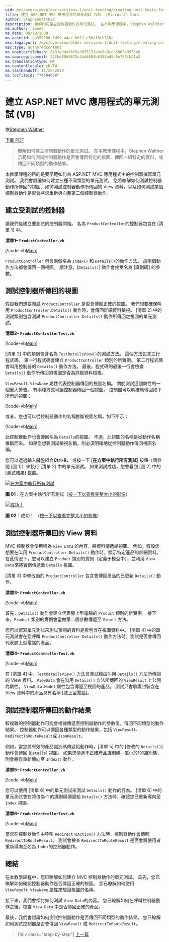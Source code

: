 ```yaml
---
uid: mvc/overview/older-versions-1/unit-testing/creating-unit-tests-for-asp-net-mvc-applications-vb
title: 建立 ASP.NET MVC 應用程式的單元測試（VB） |Microsoft Docs
author: StephenWalther
description: 瞭解如何建立控制器動作的單元測試。 在本教學課程中，Stephen Walther 示範如何測試控制器動作是否會傳回 parti 。
ms.author: riande
ms.date: 08/19/2008
ms.assetid: eb35710d-1d99-44ac-b61f-e50af8cb328a
msc.legacyurl: /mvc/overview/older-versions-1/unit-testing/creating-unit-tests-for-asp-net-mvc-applications-vb
msc.type: authoredcontent
ms.openlocfilehash: 643faddaf6f9cd075131e8e5a9cccb303e355ceb
ms.sourcegitcommit: 22fbd8863672c4ad6693b8388ad5c8e753fb41a2
ms.translationtype: MT
ms.contentlocale: zh-TW
ms.lasthandoff: 11/28/2019
ms.locfileid: "74594668"
---
```

# <a name="creating-unit-tests-for-aspnet-mvc-applications-vb"></a>建立 ASP.NET MVC 應用程式的單元測試 (VB)

依[Stephen Walther](https://github.com/StephenWalther)

[下載 PDF](https://download.microsoft.com/download/8/4/8/84843d8d-1575-426c-bcb5-9d0c42e51416/ASPNET_MVC_Tutorial_07_VB.pdf)

> 瞭解如何建立控制器動作的單元測試。 在本教學課程中，Stephen Walther 示範如何測試控制器動作是否會傳回特定的視圖、傳回一組特定的資料，或傳回不同類型的動作結果。

本教學課程的目的是要示範如何為 ASP.NET MVC 應用程式中的控制器撰寫單元測試。 我們會討論如何建立三種不同類型的單元測試。 您將瞭解如何測試控制器動作所傳回的視圖、如何測試控制器動作所傳回的 View 資料，以及如何測試某個控制器動作是否會將您重新導向至第二個控制器動作。

## <a name="creating-the-controller-under-test"></a>建立受測試的控制器

讓我們從建立要測試的控制器開始。 名為 `ProductController`的控制器包含在 [清單 1] 中。

**清單1– `ProductController.vb`**

[!code-vb[Main](creating-unit-tests-for-asp-net-mvc-applications-vb/samples/sample1.vb)]

`ProductController` 包含兩個名為 `Index()` 和 `Details()`的動作方法。 這兩個動作方法都會傳回一個視圖。 請注意，[`Details()`] 動作會接受名為 [識別碼] 的參數。

## <a name="testing-the-view-returned-by-a-controller"></a>測試控制器所傳回的視圖

假設我們想要測試 `ProductController` 是否會傳回正確的視圖。 我們想要確保叫用 `ProductController.Details()` 動作時，會傳回詳細資料檢視。 [清單 2] 中的測試類別包含測試 `ProductController.Details()` 動作所傳回之視圖的單元測試。

**清單2– `ProductControllerTest.vb`**

[!code-vb[Main](creating-unit-tests-for-asp-net-mvc-applications-vb/samples/sample2.vb)]

[清單 2] 中的類別包含名為 `TestDetailsView()`的測試方法。 這個方法包含三行程式碼。 第一行程式碼會建立 `ProductController` 類別的新實例。 第二行程式碼會叫用控制器的 `Details()` 動作方法。 最後，程式碼的最後一行會檢查 `Details()` 動作所傳回的視圖是否為詳細資料檢視。

`ViewResult.ViewName` 屬性代表控制器傳回的視圖名稱。 關於測試這個屬性的一個重大警告。 有兩種方式可讓控制器傳回一個視圖。 控制器可以明確地傳回如下所示的視圖：

[!code-vb[Main](creating-unit-tests-for-asp-net-mvc-applications-vb/samples/sample3.vb)]

或者，您也可以從控制器動作的名稱推斷視圖名稱，如下所示：

[!code-vb[Main](creating-unit-tests-for-asp-net-mvc-applications-vb/samples/sample4.vb)]

此控制器動作也會傳回名為 `Details`的視圖。 不過，此視圖的名稱是從動作名稱推斷而來。 如果您想要測試檢視名稱，則必須明確地從控制器動作傳回視圖名稱。

您可以透過輸入鍵盤組合**Ctrl-R、** 或按一下 [**在方案中執行所有測試**] 按鈕（請參閱 [圖 1]）來執行 [清單 2] 中的單元測試。 如果測試成功，您會看到 [圖 2] 中的 [測試結果] 視窗。

[![在方案中執行所有測試](creating-unit-tests-for-asp-net-mvc-applications-vb/_static/image2.png)](creating-unit-tests-for-asp-net-mvc-applications-vb/_static/image1.png)

**圖 01**：在方案中執行所有測試（[按一下以查看完整大小的影像](creating-unit-tests-for-asp-net-mvc-applications-vb/_static/image3.png)）

[![成功！](creating-unit-tests-for-asp-net-mvc-applications-vb/_static/image5.png)](creating-unit-tests-for-asp-net-mvc-applications-vb/_static/image4.png)

**圖 02**：成功！ （[按一下以查看完整大小的影像](creating-unit-tests-for-asp-net-mvc-applications-vb/_static/image6.png)）

## <a name="testing-the-view-data-returned-by-a-controller"></a>測試控制器所傳回的 View 資料

MVC 控制器會使用稱為 *`View Data`* 的內容，將資料傳遞給視圖。 例如，假設您想要在叫用 `ProductController Details()` 動作時，顯示特定產品的詳細資料。 在此情況下，您可以建立 `Product` 類別的實例（定義于模型中），並利用 `View Data`來將實例傳遞至 `Details` 視圖。

[清單 3] 中修改過的 `ProductController` 包含會傳回產品的已更新 `Details()` 動作。

**清單3– `ProductController.vb`**

[!code-vb[Main](creating-unit-tests-for-asp-net-mvc-applications-vb/samples/sample5.vb)]

首先，`Details()` 動作會建立代表膝上型電腦的 `Product` 類別的新實例。 接下來，`Product` 類別的實例會當做第二個參數傳遞至 `View()` 方法。

您可以撰寫單元測試來測試預期的資料是否包含在視圖資料中。 [清單 4] 中的單元測試會在您呼叫 `ProductController Details()` 動作方法時，測試是否會傳回代表膝上型電腦的產品。

**清單4– `ProductControllerTest.vb`**

[!code-vb[Main](creating-unit-tests-for-asp-net-mvc-applications-vb/samples/sample6.vb)]

在 [清單 4] 中，`TestDetailsView()` 方法會測試藉由叫用 `Details()` 方法所傳回的 View 資料。 `ViewData` 會在叫用 `Details()` 方法所傳回的 `ViewResult` 上公開為屬性。 `ViewData.Model` 屬性包含傳遞至視圖的產品。 測試只會驗證封裝含在 View 資料中的產品具有名稱 [膝上型電腦]。

## <a name="testing-the-action-result-returned-by-a-controller"></a>測試控制器所傳回的動作結果

較複雜的控制器動作可能會根據傳遞至控制器動作的參數值，傳回不同類型的動作結果。 控制器動作可以傳回各種類型的動作結果，包括 `ViewResult`、`RedirectToRouteResult`或 `JsonResult`。

例如，當您將有效的產品識別碼傳遞給動作時，[清單 5] 中的 [修改的 `Details()`] 動作會傳回 [`Details`] 視圖。 如果您傳遞不正確產品識別碼--值小於1的識別碼，則會將您重新導向至 `Index()` 動作。

**清單5– `ProductController.vb`**

[!code-vb[Main](creating-unit-tests-for-asp-net-mvc-applications-vb/samples/sample7.vb)]

您可以使用 [清單 6] 中的單元測試來測試 `Details()` 動作的行為。 [清單 6] 中的單元測試會在將值為-1 的識別碼傳遞給 `Details()` 方法時，確認您已重新導向至 `Index` 視圖。

**清單6– `ProductControllerTest.vb`**

[!code-vb[Main](creating-unit-tests-for-asp-net-mvc-applications-vb/samples/sample8.vb)]

當您在控制器動作中呼叫 `RedirectToAction()` 方法時，控制器動作會傳回 `RedirectToRouteResult`。 測試會檢查 `RedirectToRouteResult` 是否會將使用者重新導向至名為 `Index`的控制器動作。

## <a name="summary"></a>總結

在本教學課程中，您已瞭解如何建立 MVC 控制器動作的單元測試。 首先，您已瞭解如何確認控制器動作是否傳回正確的視圖。 您已瞭解如何使用 `ViewResult.ViewName` 屬性來驗證視圖的名稱。

接下來，我們會探討如何測試 `View Data`的內容。 您已瞭解如何在呼叫控制器動作之後，檢查 `View Data` 中是否傳回正確的產品。

最後，我們會討論如何測試控制器動作是否傳回不同類型的動作結果。 您已瞭解如何測試控制器是否會傳回 `ViewResult` 或 `RedirectToRouteResult`。

> [!div class="step-by-step"]
> [上一篇](creating-unit-tests-for-asp-net-mvc-applications-cs.md)
